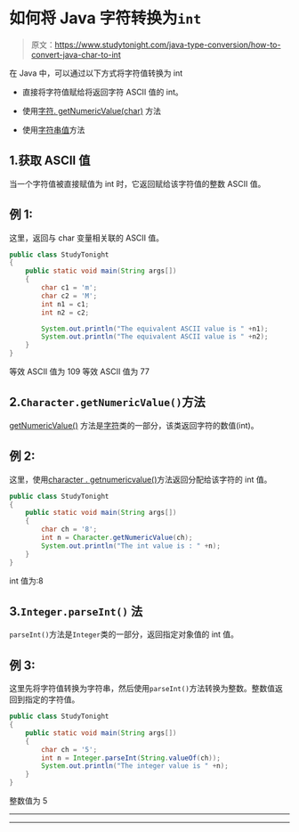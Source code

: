 # 如何将 Java 字符转换为`int`

> 原文：<https://www.studytonight.com/java-type-conversion/how-to-convert-java-char-to-int>

在 Java 中，可以通过以下方式将字符值转换为 int

*   直接将字符值赋给将返回字符 ASCII 值的 int。

*   使用[字符. getNumericValue(char)](https://www.studytonight.com/java-wrapper-class/java-character-getnumericvalue-char-method) 方法

*   使用[字符串值](https://www.studytonight.com/java/string-class-functions.php)方法

## 1.获取 ASCII 值

当一个字符值被直接赋值为 int 时，它返回赋给该字符值的整数 ASCII 值。

## 例 1:

这里，返回与 char 变量相关联的 ASCII 值。

```java
public class StudyTonight
{  
	public static void main(String args[])
	{  
		char c1 = 'm';  
		char c2 = 'M';  
		int n1 = c1;  
		int n2 = c2;  

		System.out.println("The equivalent ASCII value is " +n1);  
		System.out.println("The equivalent ASCII value is " +n2);     
	}
}
```

等效 ASCII 值为 109
等效 ASCII 值为 77

## 2.`Character.getNumericValue()`方法

[getNumericValue()](https://www.studytonight.com/java-wrapper-class/java-character-getnumericvalue-char-method) 方法是[字符](https://www.studytonight.com/java/wrapper-class.php)类的一部分，该类返回字符的数值(int)。

## 例 2:

这里，使用[character . getnumericvalue()](https://www.studytonight.com/java-wrapper-class/java-character-getnumericvalue-char-method)方法返回分配给该字符的 int 值。

```java
public class StudyTonight
{  
	public static void main(String args[])
	{  
		char ch = '8';  
		int n = Character.getNumericValue(ch);  
		System.out.println("The int value is : " +n);  
	}
}
```

int 值为:8

## 3.``Integer.parseInt()`` 法

`parseInt()`方法是`Integer`类的一部分，返回指定对象值的 int 值。

## 例 3:

这里先将字符值转换为字符串，然后使用`parseInt()`方法转换为整数。整数值返回到指定的字符值。

```java
public class StudyTonight
{  
	public static void main(String args[])
	{  
		char ch = '5';  
		int n = Integer.parseInt(String.valueOf(ch));  
		System.out.println("The integer value is " +n); 
	}
}
```

整数值为 5

* * *

* * *